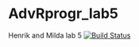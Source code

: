 # AdvRprogr_lab5
Henrik and Milda lab 5
[![Build Status](https://travis-ci.org/henkar91/AdvRprogr_lab5.svg?branch=master)](https://travis-ci.org/henkar91/AdvRprogr_lab5)
